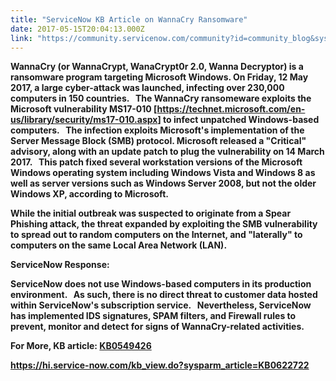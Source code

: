```yaml
---
title: "ServiceNow KB Article on WannaCry Ransomware"
date: 2017-05-15T20:04:13.000Z
link: "https://community.servicenow.com/community?id=community_blog&sys_id=72dd2ae9dbd0dbc01dcaf3231f9619ea"
---
```

<p><span class="s1"><strong>WannaCry (or WannaCrypt, WanaCrypt0r 2.0, Wanna Decryptor) is a ransomware program targeting Microsoft Windows. On Friday, 12 May 2017, a large cyber-attack was launched, infecting over 230,000 computers in 150 countries.   The WannaCry ransomeware exploits the Microsoft vulnerability MS17-010 [</strong><a _jive_internal="true" href="https://technet.microsoft.com/en-us/library/security/ms17-010.aspx"><span class="s2"><strong>https://technet.microsoft.com/en-us/library/security/ms17-010.aspx</strong></span></a><strong>] to infect unpatched Windows-based computers.   The infection exploits Microsoft's implementation of the Server Message Block (SMB) protocol. Microsoft released a "Critical" advisory, along with an update patch to plug the vulnerability on 14 March 2017.   This patch fixed several workstation versions of the Microsoft Windows operating system including Windows Vista and Windows 8 as well as server versions such as Windows Server 2008, but not the older Windows XP, according to Microsoft.</strong></span></p><p class="p1"><span class="s1"><strong> </strong></span></p><p class="p1"><span class="s1"><strong>While the initial outbreak was suspected to originate from a Spear Phishing attack, the threat expanded by exploiting the SMB vulnerability to spread out to random computers on the Internet, and "laterally" to computers on the same Local Area Network (LAN).</strong></span></p><p class="p1"><span class="s1"><strong> </strong></span></p><p class="p1"><span class="s1"><strong>ServiceNow Response:</strong></span></p><p class="p1"><span class="s1"><strong> </strong></span></p><p class="p1"><span class="s1"><strong>ServiceNow does not use Windows-based computers in its production environment.   As such, there is no direct threat to customer data hosted within ServiceNow's subscription service.   Nevertheless, ServiceNow has implemented IDS signatures, SPAM filters, and Firewall rules to prevent, monitor and detect for signs of WannaCry-related activities.</strong></span></p><p class="p1"><span class="s1"><strong> </strong></span></p><p class="p1"><span class="s1"><strong> </strong></span></p><p class="p1"><span class="s1"><strong>For More, KB article: </strong><a _jive_internal="true" href="https://hi.service-now.com/nav_to.do?uri=/kb_view.do%3Fsysparm_article%3DKB0549426"><span class="s2"><strong>KB0549426</strong></span></a></span></p><p class="p1"><span class="s1"><strong> </strong></span></p><p class="p2"><span class="s3"><a _jive_internal="true" href="https://hi.service-now.com/kb_view.do?sysparm_article=KB0622722"><strong>https://hi.service-now.com/kb_view.do?sysparm_article=KB0622722</strong></a></span></p>